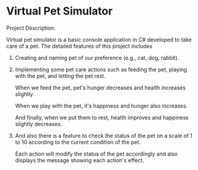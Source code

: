 # Virtual Pet Simulator

Project Description:

Virtual pet simulator is a basic console application in C# developed to take care of a pet. The detailed features of this project includes

1. Creating and naming pet of our preference (e.g., cat, dog, rabbit).
 
2. Implementing some pet care actions such as feeding the pet, playing with the pet, and letting the pet rest.

   When we feed the pet, pet's hunger decreases and health increases slightly.

   When we play with the pet, it's happiness and hunger also increases.

   And finally, when we put them to rest, health improves and happiness slightly decreases.

3. And also there is a feature to check the status of the pet on a scale of 1 to 10 according to the current condition of the pet.

   Each action will modify the status of the pet accordingly and also displays the message showing each action's effect.

